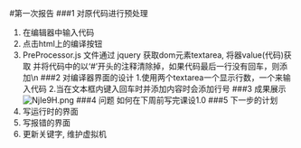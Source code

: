 #第一次报告
###1 对原代码进行预处理
1. 在编辑器中输入代码
2. 点击html上的编译按钮
3. PreProcessor.js 文件通过 jquery 获取dom元素textarea, 将器value(代码)获取
并将代码中的以‘#’开头的注释清除掉，如果代码最后一行没有回车，则添加\n
###2 对编译器界面的设计
1.使用两个textarea一个显示行数，一个来输入代码
2.当在文本框内键入回车时并添加内容时会添加行号
###3 成果展示
![NjIe9H.png](https://s1.ax1x.com/2020/07/03/NjIe9H.png)
###4 问题
如何在下周前写完课设1.0
###5 下一步的计划
1. 写运行时的界面
2. 写报错的界面
3. 更新关键字, 维护虚拟机
